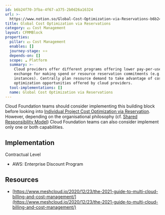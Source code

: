 ```yaml
---
id: b6b24f70-3fba-4f67-a375-2b0d26a16324
url: >-
  https://www.notion.so/Global-Cost-Optimization-via-Reservations-b6b24f703fba4f67a3752b0d26a16324
title: Global Cost Optimization via Reservations
category: 💵 Cost Management
layout: CFMMBlock
properties:
  pillar: 💵 Cost Management
  enables: []
  journey-stage: ⭐️⭐️
  depends-on: []
  scope: ☁️ Platform
  summary: >-
    Cloud providers offer different programs offering lower pay-per-use rates in
    exchange for making spend or resource reservation commitments (e.g. reserved
    instances). Centrally plan resource demand to take advantage of cost
    optimization opportunities offered by cloud providers. 
  tool-implementations: []
  name: Global Cost Optimization via Reservations
---
```


Cloud Foundation teams should consider implementing this building block before looking into  [Individual Project Cost Optimization via Reservation](/maturity-model/cost-management/individual-project-cost-optimization-via-reservation.md). However, depending on the organisational philosophy (cf. [Shared Responsibility Model](/maturity-model/security-and-compliance/shared-responsibility-model.md)) Cloud Foundation teams can also consider implement only one or both capabilities.

## Implementation

Contractual Level

- AWS: Enterprise Discount Program





## Resources

- [https://www.meshcloud.io/2020/12/23/the-2021-guide-to-multi-cloud-billing-and-cost-management/](https://www.meshcloud.io/2020/12/23/the-2021-guide-to-multi-cloud-billing-and-cost-management/)